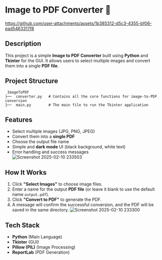 # Image to PDF Converter 📑


https://github.com/user-attachments/assets/1b385312-d5c3-4355-bf06-ead5463317f8


##  Description
This project is a simple **Image to PDF Converter** built using **Python** and **Tkinter** for the GUI. It allows users to select multiple images and convert them into a single **PDF file**.




##  Project Structure
```
 ImageToPDF
├──  converter.py   # Contains all the core functions for image-to-PDF conversion
├──  main.py        # The main file to run the Tkinter application

```

##  Features
- Select multiple images (JPG, PNG, JPEG)
- Convert them into a **single PDF**
- Choose the output file name
- Simple and **dark mode** UI (black background, white text)
- Error handling and success messages
![Screenshot 2025-02-10 233503](https://github.com/user-attachments/assets/91f0c7c5-2225-47de-afaf-e0e3f3e806d3)

##  How It Works
1. Click **"Select Images"** to choose image files.
2. Enter a name for the output **PDF file** (or leave it blank to use the default name `output.pdf`).
3. Click **"Convert to PDF"** to generate the PDF.
4. A message will confirm the successful conversion, and the PDF will be saved in the same directory.
   ![Screenshot 2025-02-10 233300](https://github.com/user-attachments/assets/90293762-f228-4370-a417-a2ad43812bce)


##  Tech Stack
- **Python** (Main Language)
- **Tkinter** (GUI)
- **Pillow (PIL)** (Image Processing)
- **ReportLab** (PDF Generation)







